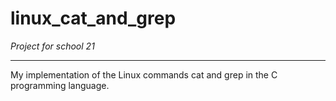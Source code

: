 # linux_cat_and_grep
*Project for school 21*
___
My implementation of the Linux commands cat and grep in the C programming language.
